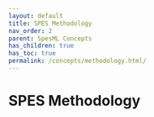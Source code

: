 ```yaml
---
layout: default
title: SPES Methodology
nav_order: 2
parent: SpesML Concepts
has_children: true
has_toc: true
permalink: /concepts/methodology.html/
---
```

# SPES Methodology

